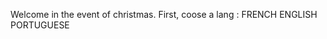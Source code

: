 Welcome in the event of christmas. First, coose a lang :
FRENCH                     ENGLISH                     PORTUGUESE